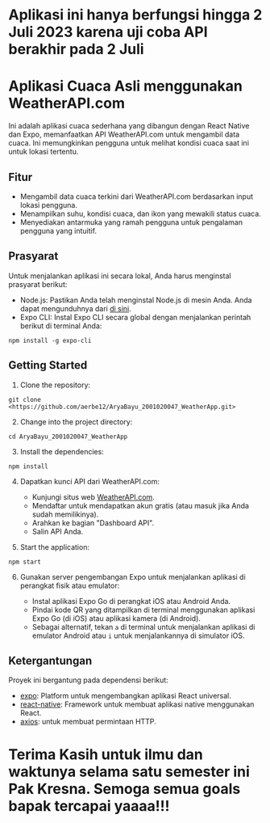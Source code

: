 # Aplikasi ini hanya berfungsi hingga 2 Juli 2023 karena uji coba API berakhir pada 2 Juli
# Aplikasi Cuaca Asli menggunakan WeatherAPI.com

Ini adalah aplikasi cuaca sederhana yang dibangun dengan React Native dan Expo, memanfaatkan API WeatherAPI.com untuk mengambil data cuaca. Ini memungkinkan pengguna untuk melihat kondisi cuaca saat ini untuk lokasi tertentu.

## Fitur

- Mengambil data cuaca terkini dari WeatherAPI.com berdasarkan input lokasi pengguna.
- Menampilkan suhu, kondisi cuaca, dan ikon yang mewakili status cuaca.
- Menyediakan antarmuka yang ramah pengguna untuk pengalaman pengguna yang intuitif.

## Prasyarat

Untuk menjalankan aplikasi ini secara lokal, Anda harus menginstal prasyarat berikut:

- Node.js: Pastikan Anda telah menginstal Node.js di mesin Anda. Anda dapat mengunduhnya dari [di sini](https://nodejs.org/).
- Expo CLI: Instal Expo CLI secara global dengan menjalankan perintah berikut di terminal Anda:

```shell
npm install -g expo-cli
```

## Getting Started

1. Clone the repository:

```shell
git clone <https://github.com/aerbe12/AryaBayu_2001020047_WeatherApp.git>
```

2. Change into the project directory:

```shell
cd AryaBayu_2001020047_WeatherApp
```

3. Install the dependencies:

```shell
npm install
```

4. Dapatkan kunci API dari WeatherAPI.com:

   - Kunjungi situs web [WeatherAPI.com](https://www.weatherapi.com/).
   - Mendaftar untuk mendapatkan akun gratis (atau masuk jika Anda sudah memilikinya).
   - Arahkan ke bagian "Dashboard API".
   - Salin API Anda.

5. Start the application:

```shell
npm start
```

6. Gunakan server pengembangan Expo untuk menjalankan aplikasi di perangkat fisik atau emulator:

   - Instal aplikasi Expo Go di perangkat iOS atau Android Anda.
   - Pindai kode QR yang ditampilkan di terminal menggunakan aplikasi Expo Go (di iOS) atau aplikasi kamera (di Android).
   - Sebagai alternatif, tekan `a` di terminal untuk menjalankan aplikasi di emulator Android atau `i` untuk menjalankannya di simulator iOS.


## Ketergantungan

Proyek ini bergantung pada dependensi berikut:

- [expo](https://expo.io/): Platform untuk mengembangkan aplikasi React universal.
- [react-native](https://reactnative.dev/): Framework untuk membuat aplikasi native menggunakan React.
- [axios](https://axios-http.com/): untuk membuat permintaan HTTP.


# Terima Kasih untuk ilmu dan waktunya selama satu semester ini Pak Kresna. Semoga semua goals bapak tercapai yaaaa!!!
